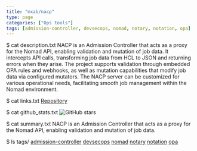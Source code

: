 ```yaml
---
title: "mxab/nacp"
type: page
categories: ["Ops tools"]
tags: [admission-controller, devsecops, nomad, notary, notation, opa]
---
```


$ cat description.txt
NACP is an Admission Controller that acts as a proxy for the Nomad API, enabling validation and mutation of job data. It intercepts API calls, transforming job data from HCL to JSON and returning errors when they arise. The project supports validation through embedded OPA rules and webhooks, as well as mutation capabilities that modify job data via configured mutators. The NACP server can be customized for various operational needs, facilitating smooth job management within the Nomad environment.

$ cat links.txt
[Repository](https://github.com/mxab/nacp)

$ cat github_stats.txt
![GitHub stars](https://img.shields.io/github/stars/mxab/nacp?style=social)


$ cat summary.txt
NACP is an Admission Controller that acts as a proxy for the Nomad API, enabling validation and mutation of job data.


$ ls tags/
[admission-controller](/tags/admission-controller/)
[devsecops](/tags/devsecops/)
[nomad](/tags/nomad/)
[notary](/tags/notary/)
[notation](/tags/notation/)
[opa](/tags/opa/)
